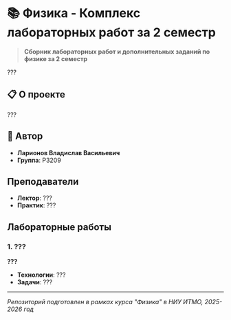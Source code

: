 # 📚 Физика - Комплекс лабораторных работ за 2 семестр

> **Сборник лабораторных работ и дополнительных заданий по физике за 2 семестр**

???

## 📋 О проекте

???

## 👤 Автор

- **Ларионов Владислав Васильевич**  
- **Группа**: P3209

## Преподаватели

- **Лектор**: ???
- **Практик**: ???

## Лабораторные работы

### 1. ???
**???**

- **Технологии**: ???
- **Задачи**: ???

---

*Репозиторий подготовлен в рамках курса "Физика" в НИУ ИТМО, 2025-2026 год*
